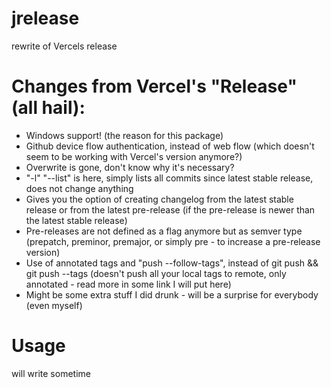 # jrelease
rewrite of Vercels release

# Changes from Vercel's "Release" (all hail):
- Windows support! (the reason for this package)
- Github device flow authentication, instead of web flow (which doesn't seem to be working with Vercel's version anymore?)
- Overwrite is gone, don't know why it's necessary?
- "-l" "--list" is here, simply lists all commits since latest stable release, does not change anything
- Gives you the option of creating changelog from the latest stable release or from the latest pre-release (if the pre-release is newer than the latest stable release)
- Pre-releases are not defined as a flag anymore but as semver type (prepatch, preminor, premajor, or simply pre - to increase a pre-release version)
- Use of annotated tags and "push --follow-tags", instead of git push && git push --tags (doesn't push all your local tags to remote, only annotated - read more in some link I will put here)
- Might be some extra stuff I did drunk - will be a surprise for everybody (even myself)

# Usage
will write sometime
